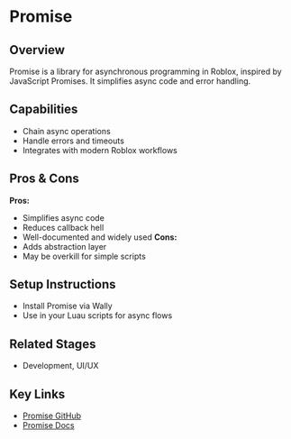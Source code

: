 # Promise

## Overview
Promise is a library for asynchronous programming in Roblox, inspired by JavaScript Promises. It simplifies async code and error handling.

## Capabilities
- Chain async operations
- Handle errors and timeouts
- Integrates with modern Roblox workflows

## Pros & Cons
**Pros:**
- Simplifies async code
- Reduces callback hell
- Well-documented and widely used
**Cons:**
- Adds abstraction layer
- May be overkill for simple scripts

## Setup Instructions
- Install Promise via Wally
- Use in your Luau scripts for async flows

## Related Stages
- Development, UI/UX 

## Key Links
- [Promise GitHub](https://github.com/evaera/roblox-lua-promise)
- [Promise Docs](https://eryn.io/roblox-lua-promise/) 